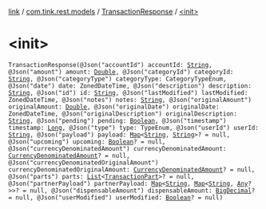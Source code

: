 [link](../../index.md) / [com.tink.rest.models](../index.md) / [TransactionResponse](index.md) / [&lt;init&gt;](./-init-.md)

# &lt;init&gt;

`TransactionResponse(@Json("accountId") accountId: `[`String`](https://kotlinlang.org/api/latest/jvm/stdlib/kotlin/-string/index.html)`, @Json("amount") amount: `[`Double`](https://kotlinlang.org/api/latest/jvm/stdlib/kotlin/-double/index.html)`, @Json("categoryId") categoryId: `[`String`](https://kotlinlang.org/api/latest/jvm/stdlib/kotlin/-string/index.html)`, @Json("categoryType") categoryType: CategoryTypeEnum, @Json("date") date: ZonedDateTime, @Json("description") description: `[`String`](https://kotlinlang.org/api/latest/jvm/stdlib/kotlin/-string/index.html)`, @Json("id") id: `[`String`](https://kotlinlang.org/api/latest/jvm/stdlib/kotlin/-string/index.html)`, @Json("lastModified") lastModified: ZonedDateTime, @Json("notes") notes: `[`String`](https://kotlinlang.org/api/latest/jvm/stdlib/kotlin/-string/index.html)`, @Json("originalAmount") originalAmount: `[`Double`](https://kotlinlang.org/api/latest/jvm/stdlib/kotlin/-double/index.html)`, @Json("originalDate") originalDate: ZonedDateTime, @Json("originalDescription") originalDescription: `[`String`](https://kotlinlang.org/api/latest/jvm/stdlib/kotlin/-string/index.html)`, @Json("pending") pending: `[`Boolean`](https://kotlinlang.org/api/latest/jvm/stdlib/kotlin/-boolean/index.html)`, @Json("timestamp") timestamp: `[`Long`](https://kotlinlang.org/api/latest/jvm/stdlib/kotlin/-long/index.html)`, @Json("type") type: TypeEnum, @Json("userId") userId: `[`String`](https://kotlinlang.org/api/latest/jvm/stdlib/kotlin/-string/index.html)`, @Json("payload") payload: `[`Map`](https://kotlinlang.org/api/latest/jvm/stdlib/kotlin.collections/-map/index.html)`<`[`String`](https://kotlinlang.org/api/latest/jvm/stdlib/kotlin/-string/index.html)`, `[`String`](https://kotlinlang.org/api/latest/jvm/stdlib/kotlin/-string/index.html)`>? = null, @Json("upcoming") upcoming: `[`Boolean`](https://kotlinlang.org/api/latest/jvm/stdlib/kotlin/-boolean/index.html)`? = null, @Json("currencyDenominatedAmount") currencyDenominatedAmount: `[`CurrencyDenominatedAmount`](../-currency-denominated-amount/index.md)`? = null, @Json("currencyDenominatedOriginalAmount") currencyDenominatedOriginalAmount: `[`CurrencyDenominatedAmount`](../-currency-denominated-amount/index.md)`? = null, @Json("parts") parts: `[`List`](https://kotlinlang.org/api/latest/jvm/stdlib/kotlin.collections/-list/index.html)`<`[`TransactionPart`](../-transaction-part/index.md)`>? = null, @Json("partnerPayload") partnerPayload: `[`Map`](https://kotlinlang.org/api/latest/jvm/stdlib/kotlin.collections/-map/index.html)`<`[`String`](https://kotlinlang.org/api/latest/jvm/stdlib/kotlin/-string/index.html)`, `[`Map`](https://kotlinlang.org/api/latest/jvm/stdlib/kotlin.collections/-map/index.html)`<`[`String`](https://kotlinlang.org/api/latest/jvm/stdlib/kotlin/-string/index.html)`, `[`Any`](https://kotlinlang.org/api/latest/jvm/stdlib/kotlin/-any/index.html)`?>>? = null, @Json("dispensableAmount") dispensableAmount: `[`BigDecimal`](https://docs.oracle.com/javase/6/docs/api/java/math/BigDecimal.html)`? = null, @Json("userModified") userModified: `[`Boolean`](https://kotlinlang.org/api/latest/jvm/stdlib/kotlin/-boolean/index.html)`? = null)`